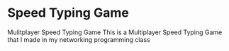 # Speed Typing Game
Mulitplayer Speed Typing Game
This is a Multiplayer Speed Typing Game that I made in my networking programming class
